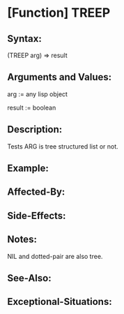 # [Function] TREEP

## Syntax:

(TREEP arg) => result

## Arguments and Values:

arg := any lisp object

result :=  boolean

## Description:
Tests ARG is tree structured list or not.

## Example:

## Affected-By:

## Side-Effects:

## Notes:
NIL and dotted-pair are also tree.

## See-Also:

## Exceptional-Situations:

